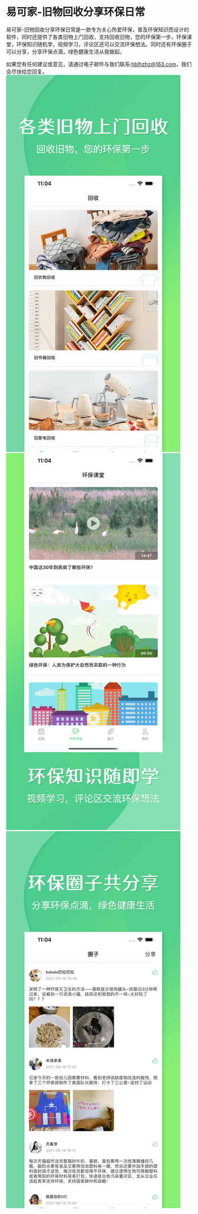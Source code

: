 # 易可家-旧物回收分享环保日常

易可家-旧物回收分享环保日常是一款专为关心热爱环保，普及环保知识而设计的软件，同时还提供了各类旧物上门回收，支持回收旧物，您的环保第一步。环保课堂，环保知识随机学，视频学习，评论区还可以交流环保想法。同时还有环保圈子可以分享，分享环保点滴，绿色健康生活从我做起。

如果您有任何建议或意见，请通过电子邮件与我们联系:hblhzhz@163.com，我们会尽快给您回复。
![Image text](https://github.com/hblhzhz/YKJ-Recycling/blob/main/上架/4.png)
![Image text](https://github.com/hblhzhz/YKJ-Recycling/blob/main/上架/5.png)
![Image text](https://github.com/hblhzhz/YKJ-Recycling/blob/main/上架/6.png)
